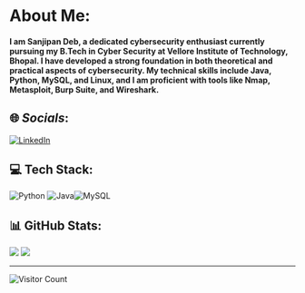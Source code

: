 # **About Me**:

#### I am Sanjipan Deb, a dedicated cybersecurity enthusiast currently pursuing my B.Tech in Cyber Security at Vellore Institute of Technology, Bhopal. I have developed a strong foundation in both theoretical and practical aspects of cybersecurity. My technical skills include Java, Python, MySQL, and Linux, and I am proficient with tools like Nmap, Metasploit, Burp Suite, and Wireshark.



## 🌐 *Socials*:
[![LinkedIn](https://img.shields.io/badge/LinkedIn-%230077B5.svg?logo=linkedin&logoColor=white)](https://www.linkedin.com/in/sanjipan-deb-834601220/) 

## 💻 **Tech Stack**:
![Python](https://img.shields.io/badge/python-3670A0?style=flat-square&logo=python&logoColor=ffdd54) ![Java](https://img.shields.io/badge/java-%23ED8B00.svg?style=flat-square&logo=java&logoColor=white)![MySQL](https://img.shields.io/badge/mysql-%2300f.svg?style=flat-square&logo=mysql&logoColor=white)
## 📊 **GitHub Stats**:
![](https://github-readme-stats-sigma-five.vercel.app/api?username=Sanjipan&theme=dark&hide_border=false&include_all_commits=false&count_private=false)
![](https://github-readme-streak-stats.herokuapp.com/?user=Sanjipan&theme=dark&hide_border=false)




---
![Visitor Count](https://profile-counter.glitch.me/{Sanjipan}/count.svg)
